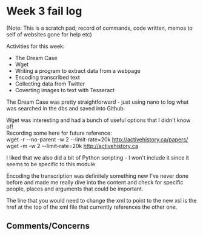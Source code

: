 # Week 3 fail log

(Note: This is a scratch pad; record of commands, code written, memos to self of websites gone for help etc)

Activities for this week:  
- The Dream Case  
- Wget  
- Writing a program to extract data from a webpage  
- Encoding transcribed text  
- Collecting data from Twitter  
- Coverting images to text with Tesseract  

The Dream Case was pretty straightforward - just using nano to log what was searched in the dbs and saved into Github

Wget was interesting and had a bunch of useful options that I didn't know of!  
Recording some here for future reference:  
wget -r --no-parent -w 2 --limit-rate=20k http://activehistory.ca/papers/  
wget -m -w 2 --limit-rate=20k http://activehistory.ca  

I liked that we also did a bit of Python scripting - I won't include it since it seems to be specific to this module

Encoding the transcription was definitely something new I've never done before and made me really dive into the content and check for specific people, places and arguments that could be important. 

The line that you would need to change the xml to point to the new xsl is the href at the top of the xml file that currently references the other one.

## Comments/Concerns


